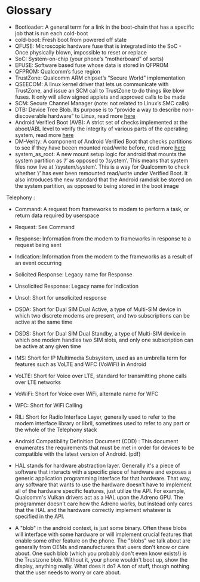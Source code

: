# Glossary

* Bootloader: A general term for a link in the boot-chain that has a specific job that is run each cold-boot
* cold-boot: Fresh boot from powered off state
* QFUSE: Microscopic hardware fuse that is integrated into the SoC - Once physically blown, impossible to reset or replace
* SoC: System-on-chip (your phone’s “motherboard” of sorts)
* EFUSE: Software based fuse whose data is stored in QFPROM
* QFPROM: Qualcomm’s fuse region
* TrustZone: Qualcomm ARM chipset’s “Secure World” implementation
* QSEECOM: A linux kernel driver that lets us communicate with TrustZone, and issue an SCM call to TrustZone to do things like blow fuses. It only will allow signed applets and approved calls to be made
* SCM: Secure Channel Manager (note: not related to Linux’s SMC calls)
* DTB: Device Tree Blob. Its purpose is to “provide a way to describe non-discoverable hardware” to Linux, read more [here](https://elinux.org/Device_Tree_Reference)
* Android Verified Boot (AVB): A strict set of checks implemented at the aboot/ABL level to verify the integrity of various parts of the operating system, read more [here](https://source.android.com/security/verifiedboot/)
* DM-Verity: A component of Android Verified Boot that checks partitions to see if they have beeen mounted read/write before, read more [here](https://source.android.com/security/verifiedboot/dm-verity)
* system_as_root: A new mount setup logic for android that mounts the system partition as ‘/’ as opposed to ‘/system’. This means that system files now live at ‘/system/system’. This is a way for Qualcomm to check whether ‘/’ has ever been remounted read/write under Verified Boot. It also introduces the new standard that the Android ramdisk be stored on the system partition, as opposed to being stored in the boot image

Telephony :
* Command: A request from frameworks to modem to perform a task, or return data required by userspace
* Request: See Command
* Response: Information from the modem to frameworks in response to a request being sent
* Indication: Information from the modem to the frameworks as a result of an event occurring
* Solicited Response: Legacy name for Response
* Unsolicited Response: Legacy name for Indication
* Unsol: Short for unsolicited response
* DSDA: Short for Dual SIM Dual Active, a type of Multi-SIM device in which two discrete modems are present, and two subscriptions can be active at the same time
* DSDS: Short for Dual SIM Dual Standby, a type of Multi-SIM device in which one modem handles two SIM slots, and only one subscription can be active at any given time
* IMS: Short for IP Multimedia Subsystem, used as an umbrella term for features such as VoLTE and WFC (VoWiFi) in Android
* VoLTE: Short for Voice over LTE, standard for transmitting phone calls over LTE networks
* VoWiFi: Short for Voice over WiFi, alternate name for WFC
* WFC: Short for WiFi Calling
* RIL: Short for Radio Interface Layer, generally used to refer to the modem interface library or libril, sometimes used to refer to any part or the whole of the Telephony stack

* Android Compatibility Definition Document (CDD) : This document enumerates the requirements that must be met in order for devices to be compatible with the latest version of Android. (pdf)

* HAL stands for hardware abstraction layer. Generally it's a piece of software that interacts with a specific piece of hardware and exposes a generic application programming interface for that hardware. That way, any software that wants to use the hardware doesn't have to implement all of the hardware specific features, just utilize the API. For example, Qualcomm's Vulkan drivers act as a HAL upon the Adreno GPU. The programmer doesn't care how the Adreno works, but instead only cares that the HAL and the hardware correctly implement whatever is specified in the API.

* A "blob" in the android context, is just some binary. Often these blobs will interface with some hardware or will implement crucial features that enable some other feature on the phone. The "blobs" we talk about are generally from OEMs and manufacturers that users don't know or care about. One such blob (which you probably don't even know exists!) is the Trustzone blob. Without it, your phone wouldn't boot up, show the display, anything really. What does it do? A ton of stuff, though nothing that the user needs to worry or care about.
